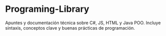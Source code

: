 # Programing-Library
Apuntes y documentación técnica sobre C#, JS, HTML y Java POO. Incluye sintaxis, conceptos clave y buenas prácticas de programación.
